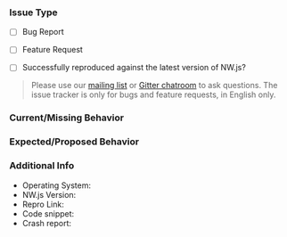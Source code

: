 ### Issue Type

- [ ] Bug Report
- [ ] Feature Request

- [ ] Successfully reproduced against the latest version of NW.js?

> Please use our [mailing list](https://groups.google.com/forum/#!forum/nwjs-general) or [Gitter chatroom](https://gitter.im/nwjs/nw.js) to ask questions. The issue tracker is only for bugs and feature requests, in English only.

### Current/Missing Behavior

### Expected/Proposed Behavior

### Additional Info

- Operating System:
- NW.js Version:
- Repro Link:
- Code snippet:
- Crash report:
